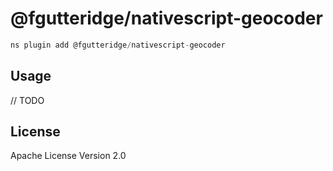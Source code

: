 # @fgutteridge/nativescript-geocoder

```javascript
ns plugin add @fgutteridge/nativescript-geocoder
```

## Usage

// TODO

## License

Apache License Version 2.0
